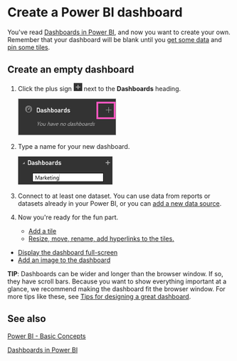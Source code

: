 ﻿<properties
   pageTitle="Create a Power BI dashboard"
   description="Create a Power BI dashboard"
   services="powerbi"
   documentationCenter=""
   authors="mihart"
   manager="mblythe"
   editor=""
   tags=""/>

<tags
   ms.service="powerbi"
   ms.devlang="NA"
   ms.topic="article"
   ms.tgt_pltfrm="NA"
   ms.workload="powerbi"
   ms.date="01/26/2016"
   ms.author="mihart"/>

# Create a Power BI dashboard

You've read [Dashboards in Power BI](powerbi-service-dashboards.md), and now you want to create your own. Remember that your dashboard will be blank until you [get some data](powerbi-service-get-data.md) and [pin some tiles](powerbi-service-dashboard-tiles.md).

## Create an empty dashboard

1. Click the plus sign ![](media/powerbi-service-create-a-dashboard/PBI_PlusIcon.png) next to the **Dashboards** heading.

	![](media/powerbi-service-create-a-dashboard/dashboard.png)

2. Type a name for your new dashboard.

	![](media/powerbi-service-create-a-dashboard/PBI_CreateDashNewName.png)

3.  Connect to at least one dataset. You can use data from reports or datasets already in your Power BI, or you can [add a new data source](powerbi-service-get-data.md).

4.  Now you're ready for the fun part.

	-   [Add a tile ](powerbi-service-dashboard-tiles.md)
	-   [Resize, move, rename, add hyperlinks to the tiles.](powerbi-service-edit-a-tile-in-a-dashboard.md)
  - [Display the dashboard full-screen](powerbi-service-dash-and-reports-fullscreen.md)
  - [Add an image to the dashboard](powerbi-service-add-an-image-to-a-dashboard)

**TIP**: Dashboards can be wider and longer than the browser window. If so, they have scroll bars. Because you want to show everything important at a glance, we recommend making the dashboard fit the browser window. For more tips like these, see [Tips for designing a great dashboard](powerbi-service-tips-for-designing-a-great-dashboard.md).

## See also

[Power BI - Basic Concepts](powerbi-service-basic-concepts.md)

[Dashboards in Power BI](powerbi-service-dashboards.md)
